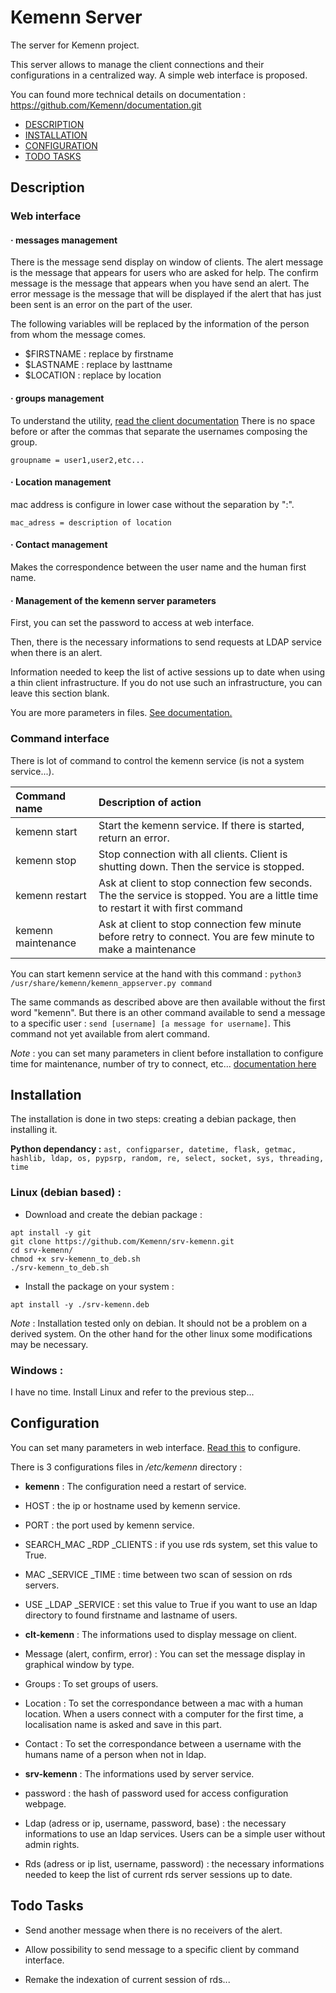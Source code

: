 # Kemenn Server

The server for Kemenn project.

This server allows to manage the client connections and their configurations in a centralized way. A simple web interface is proposed.

You can found more technical details on documentation : https://github.com/Kemenn/documentation.git

- [DESCRIPTION](#description)
- [INSTALLATION](#installation)
- [CONFIGURATION](#configuration)
- [TODO TASKS](#todo-tasks)



## Description


### Web interface

#### · messages management
There is the message send display on window of clients. The alert message is the message that appears for users who are asked for help. The confirm message is the message that appears when you have send an alert. The error message is the message that will be displayed if the alert that has just been sent is an error on the part of the user.

The following variables will be replaced by the information of the person from whom the message comes.

  - $FIRSTNAME : replace by firstname
  - $LASTNAME : replace by lasttname
  - $LOCATION : replace by location

#### · groups management

To understand the utility, [read the client documentation](https://github.com/Kemenn/clt-kemenn#user-group-)
There is no space before or after the commas that separate the usernames composing the group.

`groupname = user1,user2,etc...`

#### · Location management
mac address is configure in lower case without the separation by ":".

`mac_adress = description of location`

#### · Contact management
Makes the correspondence between the user name and the human first name.

#### · Management of the kemenn server parameters
First, you can set the password to access at web interface.

Then, there is the necessary informations to send requests at LDAP service when there is an alert.

Information needed to keep the list of active sessions up to date when using a thin client infrastructure. If you do not use such an infrastructure, you can leave this section blank.

You are more parameters in files. [See documentation.](#configuration)


### Command interface

There is lot of command to control the kemenn service (is not a system service...).

| Command name | Description of action |
| :----------- | :-------------------- |
| kemenn start | Start the kemenn service. If there is started, return an error. |
| kemenn stop  | Stop connection with all clients. Client is shutting down. Then the service is stopped. |
| kemenn restart | Ask at client to stop connection few seconds. The the service is stopped. You are a little time to restart it with first command |
| kemenn maintenance | Ask at client to stop connection few minute before retry to connect. You are few minute to make a maintenance |

You can start kemenn service at the hand with this command : `python3 /usr/share/kemenn/kemenn_appserver.py command`

The same commands as described above are then available without the first word "kemenn". But there is an other command available to send a message to a specific user : `send [username] [a message for username]`. This command not yet available from alert command.

*Note* : you can set many parameters in client before installation to configure time for maintenance, number of try to connect, etc... [documentation here](https://github.com/Kemenn/clt-kemenn#configuration)



## Installation

The installation is done in two steps: creating a debian package, then installing it.

**Python dependancy :**
`ast, configparser, datetime, flask, getmac, hashlib, ldap, os, pypsrp, random, re, select, socket, sys, threading, time`


### Linux (debian based) :

- Download and create the debian package :

```
apt install -y git
git clone https://github.com/Kemenn/srv-kemenn.git
cd srv-kemenn/
chmod +x srv-kemenn_to_deb.sh
./srv-kemenn_to_deb.sh
```
- Install the package on your system :

```
apt install -y ./srv-kemenn.deb
```
*Note* : Installation tested only on debian. It should not be a problem on a derived system. On the other hand for the other linux some modifications may be necessary.


### Windows :
I have no time. Install Linux and refer to the previous step...



## Configuration

You can set many parameters in web interface. [Read this](#web-interface) to configure.

There is 3 configurations files in */etc/kemenn* directory :

 * **kemenn** : The configuration need a restart of service.
  * HOST : the ip or hostname used by kemenn service.
  * PORT : the port used by kemenn service.
  * SEARCH_MAC _RDP _CLIENTS : if you use rds system, set this value to True.
  * MAC _SERVICE _TIME : time between two scan of session on rds servers.
  * USE _LDAP _SERVICE : set this value to True if you want to use an ldap directory to found firstname and lastname of users.

 * **clt-kemenn** : The informations used to display message on client.
  * Message (alert, confirm, error) : You can set the message display in graphical window by type.
  * Groups : To set groups of users.
  * Location : To set the correspondance between a mac with a human location. When a users connect with a computer for the first time, a localisation name is asked and save in this part.
  * Contact : To set the correspondance between a username with the humans name of a person when not in ldap.

 * **srv-kemenn** : The informations used by server service.
  * password : the hash of password used for access configuration webpage.
  * Ldap (adress or ip, username, password, base) : the necessary informations to use an ldap services. Users can be a simple user without admin rights.
  * Rds (adress or ip list, username, password) : the necessary informations needed to keep the list of current rds server sessions up to date.



## Todo Tasks

 - Send another message when there is no receivers of the alert.

 - Allow possibility to send message to a specific client by command interface.
 
 - Remake the indexation of current session of rds...